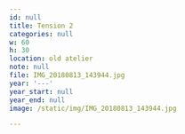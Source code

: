 ```yaml
---
id: null
title: Tension 2
categories: null
w: 60
h: 30
location: old atelier
note: null
file: IMG_20180813_143944.jpg
year: '---'
year_start: null
year_end: null
image: /static/img/IMG_20180813_143944.jpg

---
```

